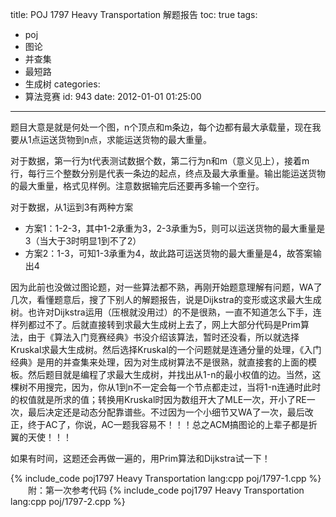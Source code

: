 title: POJ 1797 Heavy Transportation 解题报告
toc: true
tags:
  - poj
  - 图论
  - 并查集
  - 最短路
  - 生成树
categories:
  - 算法竞赛
id: 943
date: 2012-01-01 01:25:00
---

题目大意是就是何处一个图，n个顶点和m条边，每个边都有最大承载量，现在我要从1点运送货物到n点，求能运送货物的最大重量。

对于数据，第一行为t代表测试数据个数，第二行为n和m（意义见上），接着m行，每行三个整数分别是代表一条边的起点，终点及最大承重量。输出能运送货物的最大重量，格式见样例。注意数据输完后还要再多输一个空行。

对于数据，从1运到3有两种方案

*   方案1：1-2-3，其中1-2承重为3，2-3承重为5，则可以运送货物的最大重量是3（当大于3时明显1到不了2）
*   方案2：1-3，可知1-3承重为4，故此路可运送货物的最大重量是4，故答案输出4

因为此前也没做过图论题，对一些算法都不熟，再刚开始题意理解有问题，WA了几次，看懂题意后，搜了下别人的解题报告，说是Dijkstra的变形或这求最大生成树。也许对Dijkstra运用（压根就没用过）的不是很熟，一直不知道怎么下手，连样列都过不了。后就直接转到求最大生成树上去了，网上大部分代码是Prim算法，由于《算法入门竞赛经典》书没介绍该算法，暂时还没看，所以就选择Kruskal求最大生成树。然后选择Kruskal的一个问题就是连通分量的处理，《入门经典》是用的并查集来处理，因为对生成树算法不是很熟，就直接套的上面的模板。然后题目就是编程了求最大生成树，并找出从1-n的最小权值的边。当然，这棵树不用搜完，因为，你从1到n不一定会每一个节点都走过，当将1-n连通时此时的权值就是所求的值；转换用Kruskal时因为数组开大了MLE一次，开小了RE一次，最后决定还是动态分配靠谱些。不过因为一个小细节又WA了一次，最后改正，终于AC了，你说，AC一题我容易不！！！总之ACM搞图论的上辈子都是折翼的天使！！！

如果有时间，这题还会再做一遍的，用Prim算法和Dijkstra试一下！

{% include_code poj1797 Heavy Transportation lang:cpp poj/1797-1.cpp %}
　　附：第一次参考代码
{% include_code poj1797 Heavy Transportation lang:cpp poj/1797-2.cpp %}